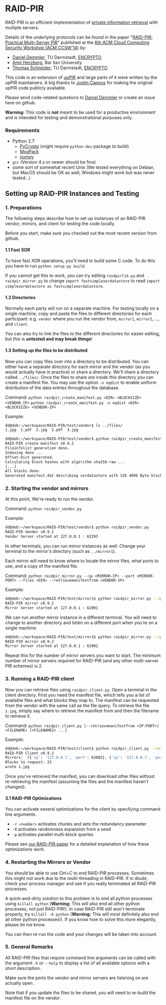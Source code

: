 # RAID-PIR


RAID-PIR is an efficient implementation of [private information retrieval](https://en.wikipedia.org/wiki/Private_information_retrieval) with multiple servers.

Details of the underlying protocols can be found in the paper "[RAID-PIR: Practical Multi-Server PIR](http://encrypto.de/papers/DHS14.pdf)" published at the [6th ACM Cloud Computing Security Workshop (ACM CCSW'14)](http://digitalpiglet.org/nsac/ccsw14/) by:
* [Daniel Demmler](http://www.ec-spride.tu-darmstadt.de/en/research-groups/engineering-cryptographic-protocols-group/staff/daniel-demmler/), TU Darmstadt, [ENCRYPTO](http://encrypto.de)
* [Amir Herzberg](https://sites.google.com/site/amirherzberg/), Bar Ilan University
* [Thomas Schneider](http://www.thomaschneider.de/), TU Darmstadt, [ENCRYPTO](http://encrypto.de)

This code is an extension of [upPIR](https://uppir.poly.edu) and large parts of it were written by the upPIR maintainers. A big thanks to [Justin Cappos](https://isis.poly.edu/~jcappos/) for making the original upPIR code publicly available.

Please send code-related questions to [Daniel Demmler](mailto:daniel.demmler@ec-spride.de) or create an issue here on github.

**Warning:** This code is **not** meant to be used for a productive environment and is intended for testing and demonstrational purposes only.

### Requirements
* Python 2.7
  * [PyCrypto](https://www.dlitz.net/software/pycrypto/) (might require `python-dev` package to build)
  * [MsgPack](http://msgpack.org/)
  * [numpy](http://www.numpy.org/)
* `gcc` (Version 4.x or newer should be fine)
* some sort of somewhat recent Unix (We tested everything on Debian, but MacOS should be OK as well; Windows might work but was never tested...)

## Setting up RAID-PIR Instances and Testing

### 1. Preparations

The following steps describe how to set up instances of an RAID-PIR vendor, mirrors, and client for testing the code locally.

Before you start, make sure you checked out the most recent version from github.

#### 1.1 Fast XOR
To have fast XOR operations, you'll need to build some C code. To do this you have to run `python setup.py build`.

If you cannot get this to work, you can try editing `raidpirlib.py` and `raidpir_mirror.py` to change `import fastsimplexordatastore` to read `import simplexordatastore as fastsimplexordatastore`.

#### 1.2 Directories
Normally each party will run on a separate machine. For testing locally on a single machine, copy and paste the files to different directories for each participant:
e.g. `vendor` where you run the vendor from, `mirror1`, `mirror2`, ..., and `client`.

You can also try to link the files to the different directories for easier editing, but this is **untested and may break things**!

#### 1.3 Setting up the files to be distributed

Now you can copy files over into a directory to be distributed. You can either have a separate directory for each mirror and the vendor (as you would actually have in practice) or share a directory. We'll share a directory called `../files/`. Once the files to share are inside this directory you can create a manifest file. You may use the option `-o eqdist` to enable uniform distribution of the data entries throughout the database.

Command:
`python raidpir_create_manifest.py <DIR> <BLOCKSIZE> <VENDOR-IP>`
`python raidpir_create_manifest.py -o eqdist <DIR> <BLOCKSIZE> <VENDOR-IP>`

Example:

```bash
dd@deb:~/workspace/RAID-PIR/test/vendor$ ls ../files/
1.jpg  1.pdf  2.jpg  2.pdf  3.jpg

dd@deb:~/workspace/RAID-PIR/test/vendor$ python raidpir_create_manifest.py ../files/ 4096 127.0.0.1
RAID-PIR create manifest v0.9.2
Fileinfolist generation done.
Indexing done ...
Offset-Dict generated.
Calculating block hashes with algorithm sha256-raw ...
[...]
All blocks done.
Generated manifest.dat describing xordatastore with 326 4096 Byte blocks.
```

### 2. Starting the vendor and mirrors

At this point, We're ready to run the vendor.

Command: `python raidpir_vendor.py`

Example:

```bash
dd@deb:~/workspace/RAID-PIR/test/vendor$ python raidpir_vendor.py
RAID-PIR Vendor v0.9.2
Vendor Server started at 127.0.0.1 : 62293
```

In other terminals, you can run mirror instances as well.
Change your terminal to the mirror's directory (such as `../mirror1`).

Each mirror will need to know where to locate the mirror files, what ports to use, and a copy of the manifest file.

Command: `python raidpir_mirror.py --ip <MIRROR-IP> --port <MIRROR-PORT> --files <DIR> --retrievemanifestfrom <VENDOR-IP>`

Example:

```bash
dd@deb:~/workspace/RAID-PIR/test/mirror1$ python raidpir_mirror.py --ip 127.0.0.1 --port 62001 --files ../files/ --retrievemanifestfrom 127.0.0.1 --precompute
RAID-PIR mirror v0.9.2
Mirror Server started at 127.0.0.1 : 62001
```

We can run another mirror instance in a different terminal. You will need to change to another directory and listen on a different port when you're on a single machine.

```bash
dd@deb:~/workspace/RAID-PIR/test/mirror2$ python raidpir_mirror.py --ip 127.0.0.1 --port 62002 --files ../files/ --retrievemanifestfrom 127.0.0.1 --precompute
RAID-PIR mirror v0.9.2
Mirror Server started at 127.0.0.1 : 62002
```

Repeat this for the number of mirror servers you want to start. The minimum number of mirror servers required for RAID-PIR (and any other multi-server PIR schemes) is 2.

### 3. Running a RAID-PIR client

Now you can retrieve files using `raidpir_client.py`. Open a terminal in the client directory. First you need the manifest file, which tells you a list of available files and what blocks they map to. The manifest can be requested from the vendor with the same call as the file query.
To retrieve the file `1.jpg`, simply say where to retrieve the manifest from and then the filename to retrieve it.

Command: `python raidpir_client.py [--retrievemanifestfrom <IP:PORT>] <FILENAME> [<FILENAME2> ...]`

Example:
```bash
dd@deb:~/workspace/RAID-PIR/test/client$ python raidpir_client.py --retrievemanifestfrom 127.0.0.1:62293 1.jpg
RAID-PIR Client v0.9.2
Mirrors:  [{'ip': '127.0.0.1', 'port': 62002}, {'ip': '127.0.0.1', 'port': 62003}, {'ip': '127.0.0.1', 'port': 62001}]
Blocks to request: 25
wrote 1.jpg
```

Once you've retrieved the manifest, you can download other files without re-retrieving the manifest (assuming the files and the manifest haven't changed).

#### 3.1 RAID-PIR Optimizations

You can activate several optimizations for the client by specifying command line arguments.
* `-r <number>` activates chunks and sets the redundancy parameter
* `-R` activates randomness expansion from a seed
* `-p` activates parallel multi-block queries

Please see [our RAID-PIR paper](http://encrypto.de/papers/DHS14.pdf) for a detailed explanation of how these optimizations work.

### 4. Restarting the Mirrors or Vendor

You should be able to use Ctrl+C to end RAID-PIR processes. Sometimes this might not work due to the multi-threading in RAID-PIR. If in doubt, check your process manager and see if you really terminated all RAID-PIR processes.

A quick-and-dirty solution to this problem is to end all python processes using `killall python` (**Warning:** This will also end all other python processes, not just RAID-PIR!).
In case RAID-PIR still won't terminate properly, try `killall -9 python` (**Warning:** This will most definitely also end all other python processes!). If you know how to solve this more elegantly, please let me know.

You can then re-run the code and your changes will be taken into account.

### 5. General Remarks

All RAID-PIR files that require command line arguments can be called with the argument `-h` or `--help` to display a list of all available options with a short description.

Make sure the ports the vendor and mirror servers are listening on are actually open.

Note that if you update the files to be shared, you will need to re-build the manifest file on the vendor.
